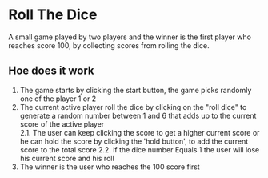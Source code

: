 # Roll The Dice

A small game played by two players and the winner is the first player who reaches score 100, by collecting scores from rolling the dice.

## Hoe does it work

1. The game starts by clicking the start button, the game picks randomly one of the player 1 or 2
2. The current active player roll the dice by clicking on the "roll dice" to generate a random number between 1 and 6 that adds up to the current score of the active player\
   2.1. The user can keep clicking the score to get a higher current score or he can hold the score by clicking the 'hold button', to add the current score to the total score
   2.2. if the dice number Equals 1 the user will lose his current score and his roll
3. The winner is the user who reaches the 100 score first
